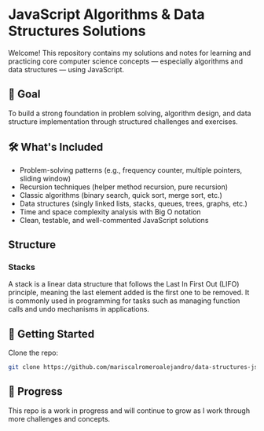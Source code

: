 # JavaScript Algorithms & Data Structures Solutions
Welcome! This repository contains my solutions and notes for learning and practicing core computer science concepts — especially algorithms and data structures — using JavaScript.
## 🎯 Goal

To build a strong foundation in problem solving, algorithm design, and data structure implementation through structured challenges and exercises.

## 🛠️ What's Included
- Problem-solving patterns (e.g., frequency counter, multiple pointers, sliding window)
- Recursion techniques (helper method recursion, pure recursion)
- Classic algorithms (binary search, quick sort, merge sort, etc.)
- Data structures (singly linked lists, stacks, queues, trees, graphs, etc.)
- Time and space complexity analysis with Big O notation
- Clean, testable, and well-commented JavaScript solutions

## Structure
### Stacks
A stack is a linear data structure that follows the Last In First Out (LIFO) principle, meaning the last element added is the first one to be removed. It is commonly used in programming for tasks such as managing function calls and undo mechanisms in applications.


## 🚀 Getting Started

Clone the repo:
```bash
git clone https://github.com/mariscalromeroalejandro/data-structures-js
```

## 🧭 Progress

This repo is a work in progress and will continue to grow as I work through more challenges and concepts.